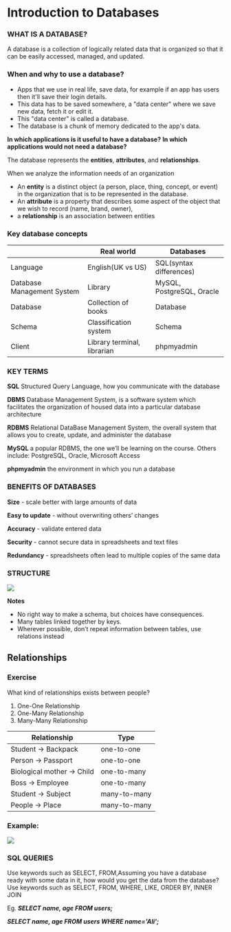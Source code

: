 # Introduction to Databases

### WHAT IS A DATABASE?

A database is a collection of logically related data that is organized so that it can be easily accessed, managed, and updated.

### When and why to use a database?
* Apps that we use in real life, save data, for example if an app has users then it'll save their login details.
* This data has to be saved somewhere, a "data center" where we save new data, fetch it or edit it.
* This "data center" is called a database.
*  The database is a chunk of memory dedicated to the app's data.

 **In which applications is it useful to have a database?**
 **In which applications would not need a database?**


The database represents the **entities**, **attributes**, and **relationships**.

When we analyze the information needs of an organization
* An **entity** is a distinct object (a person, place, thing,  concept, or event) in the organization that is to be represented in the database.
* An **attribute** is a property that describes some aspect  of the object that we wish to record (name,  brand,  owner), 
* a **relationship** is an association between entities

### Key database concepts

|  | Real world | Databases |
| -------- | -------- | -------- |
| Language     | English(UK vs US)     | SQL(syntax differences)     |
| Database Management System     | Library     | MySQL, PostgreSQL, Oracle      |
| Database     | Collection of books     | Database     |
| Schema     | Classification system     | Schema     |
| Client     | Library terminal, librarian     | phpmyadmin     |

### KEY TERMS
 **SQL**   Structured Query Language, how you communicate with the database

**DBMS** Database Management System, is a software system which facilitates the organization of housed data into a particular database architecture
 
**RDBMS**  Relational DataBase Management System, the overall system that allows you to create, update, and administer the database

 **MySQL**  a popular RDBMS, the one we’ll be learning on the course. Others include: PostgreSQL, Oracle, Microsoft Access

 **phpmyadmin**  the environment in which you run a database

### BENEFITS OF DATABASES
**Size** - scale better with large amounts of data

**Easy to update** - without overwriting others’ changes

**Accuracy** - validate entered data

**Security** - cannot secure data in spreadsheets and text files 

**Redundancy** - spreadsheets often lead to multiple copies of the same data

### STRUCTURE
![](https://i.imgur.com/cMLFlWO.png)

**Notes**
* No right way to make a schema, but choices have consequences.
* Many tables linked together by keys. 
* Wherever possible, don’t repeat information between tables, use relations instead


## Relationships
### Exercise
What kind of relationships exists between people?

1. One-One Relationship
1. One-Many Relationship
1. Many-Many Relationship

| Relationship | Type | 
| -------- | -------- | 
|  Student -> Backpack  | one-to-one  | 
|  Person -> Passport  |  one-to-one |
| Biological mother -> Child    |   one-to-many   | 
| Boss -> Employee     |   one-to-many  | 
|  Student -> Subject  |  many-to-many  | 
|  People -> Place  |  many-to-many  |

### Example:
![](https://camo.githubusercontent.com/fd728c021e4f1e5ea55679abe5b1ed9258ade56d1e649a2a79433e1e48edb869/68747470733a2f2f692e696d6775722e636f6d2f6154564f4e596a2e706e67)


### SQL QUERIES
Use keywords such as SELECT, FROM,Assuming you have a database ready with some data in it, how would you get the data from the database?
Use keywords such as SELECT, FROM, WHERE, LIKE, ORDER BY, INNER JOIN 

Eg.
***SELECT name, age FROM users;***

***SELECT name, age FROM users WHERE name='Ali';***
